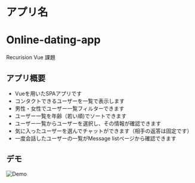 # アプリ名
# Online-dating-app 
Recurision Vue 課題


## アプリ概要 
- Vueを用いたSPAアプリです
- コンタクトできるユーザーを一覧で表示します
- 男性・女性でユーザー一覧フィルターできます
- ユーザー一覧を年齢（若い順)でソートできます
- ユーザー一覧からユーザーを選択し、その情報が確認できます
- 気に入ったユーザーを選んでチャットができます（相手の返答は固定です）
- 一度会話したユーザーの一覧がMessage listページから確認できます 
## デモ 
![Demo](https://user-images.githubusercontent.com/59432991/136904330-c562cda9-99e1-4e15-868c-949b6d89827c.gif)

